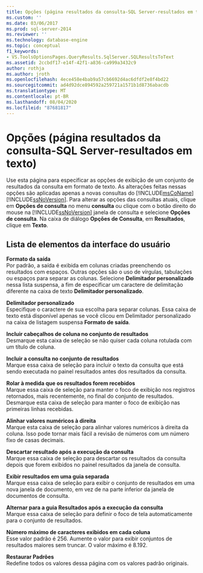 ```yaml
---
title: Opções (página resultados da consulta-SQL Server-resultados em texto) | Microsoft Docs
ms.custom: ''
ms.date: 03/06/2017
ms.prod: sql-server-2014
ms.reviewer: ''
ms.technology: database-engine
ms.topic: conceptual
f1_keywords:
- VS.ToolsOptionsPages.QueryResults.SqlServer.SQLResultsToText
ms.assetid: 2ccbdf17-e14f-42f1-a836-ca999a3432c9
author: rothja
ms.author: jroth
ms.openlocfilehash: 4ece458e4bab9a57cb6692d4ac6dfdf2e8f4bd22
ms.sourcegitcommit: ad4d92dce894592a259721a1571b1d8736abacdb
ms.translationtype: MT
ms.contentlocale: pt-BR
ms.lasthandoff: 08/04/2020
ms.locfileid: "87681817"
---
```

# <a name="options-query-results-sql-server-results-to-text-page"></a>Opções (página resultados da consulta-SQL Server-resultados em texto)
  Use esta página para especificar as opções de exibição de um conjunto de resultados da consulta em formato de texto. As alterações feitas nessas opções são aplicadas apenas a novas consultas do [!INCLUDE[msCoName](../includes/msconame-md.md)] [!INCLUDE[ssNoVersion](../includes/ssnoversion-md.md)]. Para alterar as opções das consultas atuais, clique em **Opções de consulta** no menu **consulta** ou clique com o botão direito do mouse na [!INCLUDE[ssNoVersion](../includes/ssnoversion-md.md)] janela de consulta e selecione **Opções de consulta**. Na caixa de diálogo **Opções de Consulta**, em **Resultados**, clique em **Texto**.  
  
## <a name="ui-element-list"></a>Lista de elementos da interface do usuário  
 **Formato da saída**  
 Por padrão, a saída é exibida em colunas criadas preenchendo os resultados com espaços. Outras opções são o uso de vírgulas, tabulações ou espaços para separar as colunas. Selecione **Delimitador personalizado** nessa lista suspensa, a fim de especificar um caractere de delimitação diferente na caixa de texto **Delimitador personalizado**.  
  
 **Delimitador personalizado**  
 Especifique o caractere de sua escolha para separar colunas. Essa caixa de texto está disponível apenas se você clicou em Delimitador personalizado na caixa de listagem suspensa **Formato de saída**.  
  
 **Incluir cabeçalhos de coluna no conjunto de resultados**  
 Desmarque esta caixa de seleção se não quiser cada coluna rotulada com um título de coluna.  
  
 **Incluir a consulta no conjunto de resultados**  
 Marque essa caixa de seleção para incluir o texto da consulta que está sendo executada no painel resultados antes dos resultados da consulta.  
  
 **Rolar à medida que os resultados forem recebidos**  
 Marque essa caixa de seleção para manter o foco de exibição nos registros retornados, mais recentemente, no final do conjunto de resultados. Desmarque esta caixa de seleção para manter o foco de exibição nas primeiras linhas recebidas.  
  
 **Alinhar valores numéricos à direita**  
 Marque esta caixa de seleção para alinhar valores numéricos à direita da coluna. Isso pode tornar mais fácil a revisão de números com um número fixo de casas decimais.  
  
 **Descartar resultado após a execução da consulta**  
 Marque essa caixa de seleção para descartar os resultados da consulta depois que forem exibidos no painel resultados da janela de consulta.  
  
 **Exibir resultados em uma guia separada**  
 Marque essa caixa de seleção para exibir o conjunto de resultados em uma nova janela de documento, em vez de na parte inferior da janela de documentos de consulta.  
  
 **Alternar para a guia Resultados após a execução da consulta**  
 Marque essa caixa de seleção para definir o foco de tela automaticamente para o conjunto de resultados.  
  
 **Número máximo de caracteres exibidos em cada coluna**  
 Esse valor padrão é 256. Aumente o valor para exibir conjuntos de resultados maiores sem truncar. O valor máximo é 8.192.  
  
 **Restaurar Padrões**  
 Redefine todos os valores dessa página com os valores padrão originais.  
  
  
